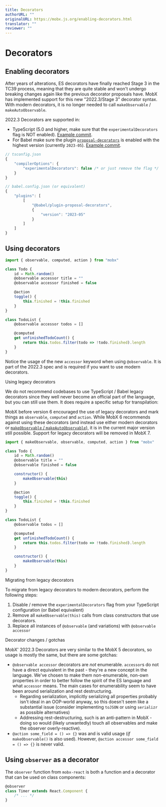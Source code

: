 ```yaml
---
title: Decorators
authorURL: ""
originalURL: https://mobx.js.org/enabling-decorators.html
translator: ""
reviewer: ""
---
```


# [](#decorators)Decorators

## [](#enabling-decorators)Enabling decorators

After years of alterations, ES decorators have finally reached Stage 3 in the TC39 process, meaning that they are quite stable and won't undergo breaking changes again like the previous decorator proposals have. MobX has implemented support for this new "2022.3/Stage 3" decorator syntax. With modern decorators, it is no longer needed to call `makeObservable` / `makeAutoObservable`.

2022.3 Decorators are supported in:

-   TypeScript (5.0 and higher, make sure that the `experimentalDecorators` flag is NOT enabled). [Example commit](https://github.com/mweststrate/currencies-demo/commit/acb9ac8c148e8beef88042c847bb395131e85d60).
-   For Babel make sure the plugin [`proposal-decorators`](https://babeljs.io/docs/babel-plugin-proposal-decorators) is enabled with the highest version (currently `2023-05`). [Example commit](https://github.com/mweststrate/currencies-demo/commit/4999d2228208f3e1e10bc00a272046eaefde8585).

```js
// tsconfig.json
{
    "compilerOptions": {
        "experimentalDecorators": false /* or just remove the flag */
    }
}

// babel.config.json (or equivalent)
{
    "plugins": [
        [
            "@babel/plugin-proposal-decorators",
            {
                "version": "2023-05"
            }
        ]
    ]
}
```

## [](#using-decorators)Using decorators

```javascript
import { observable, computed, action } from "mobx"

class Todo {
    id = Math.random()
    @observable accessor title = ""
    @observable accessor finished = false

    @action
    toggle() {
        this.finished = !this.finished
    }
}

class TodoList {
    @observable accessor todos = []

    @computed
    get unfinishedTodoCount() {
        return this.todos.filter(todo => !todo.finished).length
    }
}
```

Notice the usage of the new `accessor` keyword when using `@observable`. It is part of the 2022.3 spec and is required if you want to use modern decorators.

Using legacy decorators

We do not recommend codebases to use TypeScript / Babel legacy decorators since they well never become an official part of the language, but you can still use them. It does require a specific setup for transpilation:

MobX before version 6 encouraged the use of legacy decorators and mark things as `observable`, `computed` and `action`. While MobX 6 recommends against using these decorators (and instead use either modern decorators or [`makeObservable` / `makeAutoObservable`](/observable-state.html)), it is in the current major version still possible. Support for legacy decorators will be removed in MobX 7.

```javascript
import { makeObservable, observable, computed, action } from "mobx"

class Todo {
    id = Math.random()
    @observable title = ""
    @observable finished = false

    constructor() {
        makeObservable(this)
    }

    @action
    toggle() {
        this.finished = !this.finished
    }
}

class TodoList {
    @observable todos = []

    @computed
    get unfinishedTodoCount() {
        return this.todos.filter(todo => !todo.finished).length
    }

    constructor() {
        makeObservable(this)
    }
}
```

Migrating from legacy decorators

To migrate from legacy decorators to modern decorators, perform the following steps:

1.  Disable / remove the `experimentalDecorators` flag from your TypeScript configuration (or Babel equivalent)
2.  Remove all `makeObservable(this)` calls from class constructors that use decorators.
3.  Replace all instances of `@observable` (and variations) with `@observable accessor`

Decorator changes / gotchas

MobX' 2022.3 Decorators are very similar to the MobX 5 decorators, so usage is mostly the same, but there are some gotchas:

-   `@observable accessor` decorators are _not_ enumerable. `accessor`s do not have a direct equivalent in the past - they're a new concept in the language. We've chosen to make them non-enumerable, non-own properties in order to better follow the spirit of the ES language and what `accessor` means. The main cases for enumerability seem to have been around serialization and rest destructuring.
    -   Regarding serialization, implicitly serializing all properties probably isn't ideal in an OOP-world anyway, so this doesn't seem like a substantial issue (consider implementing `toJSON` or using `serializr` as possible alternatives)
    -   Addressing rest-destructuring, such is an anti-pattern in MobX - doing so would (likely unwantedly) touch all observables and make the observer overly-reactive).
-   `@action some_field = () => {}` was and is valid usage (_if_ `makeObservable()` is also used). However, `@action accessor some_field = () => {}` is never valid.

## [](#using-observer-as-a-decorator)Using `observer` as a decorator

The `observer` function from `mobx-react` is both a function and a decorator that can be used on class components:

```javascript
@observer
class Timer extends React.Component {
    /* ... */
}
```